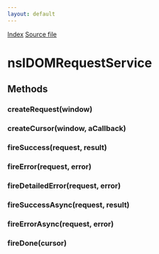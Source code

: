 ```yaml
---
layout: default
---
```

<div id='links'><a href="../index.html">Index</a>
<a href="http://dxr.mozilla.org/mozilla-central/source/dom/base/nsIDOMDOMRequest.idl">Source file</a>
</div>

# nsIDOMRequestService #

## Methods ##

### createRequest(window) ###

### createCursor(window, aCallback) ###

### fireSuccess(request, result) ###

### fireError(request, error) ###

### fireDetailedError(request, error) ###

### fireSuccessAsync(request, result) ###

### fireErrorAsync(request, error) ###

### fireDone(cursor) ###
